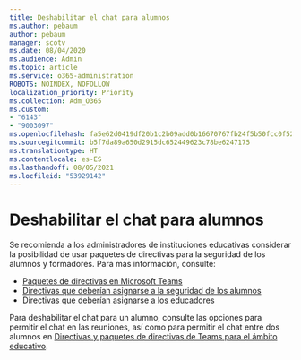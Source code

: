 ```yaml
---
title: Deshabilitar el chat para alumnos
ms.author: pebaum
author: pebaum
manager: scotv
ms.date: 08/04/2020
ms.audience: Admin
ms.topic: article
ms.service: o365-administration
ROBOTS: NOINDEX, NOFOLLOW
localization_priority: Priority
ms.collection: Adm_O365
ms.custom:
- "6143"
- "9003097"
ms.openlocfilehash: fa5e62d0419df20b1c2b09add0b16670767fb24f5b50fcc0f5246fa48299f07b
ms.sourcegitcommit: b5f7da89a650d2915dc652449623c78be6247175
ms.translationtype: HT
ms.contentlocale: es-ES
ms.lasthandoff: 08/05/2021
ms.locfileid: "53929142"
---
```

# <a name="disable-chat-for-students"></a>Deshabilitar el chat para alumnos

Se recomienda a los administradores de instituciones educativas considerar la posibilidad de usar paquetes de directivas para la seguridad de los alumnos y formadores. Para más información, consulte:

- [Paquetes de directivas en Microsoft Teams](https://docs.microsoft.com/microsoftteams/policy-packages-edu#policy-packages-in-microsoft-teams)
- [Directivas que deberían asignarse a la seguridad de los alumnos](https://docs.microsoft.com/microsoftteams/policy-packages-edu#policies-that-should-be-assigned-for-student-safety)
- [Directivas que deberían asignarse a los educadores](https://docs.microsoft.com/microsoftteams/policy-packages-edu#policies-that-should-be-assigned-for-educators) 

Para deshabilitar el chat para un alumno, consulte las opciones para permitir el chat en las reuniones, así como para permitir el chat entre dos alumnos en [Directivas y paquetes de directivas de Teams para el ámbito educativo](https://docs.microsoft.com/microsoftteams/policy-packages-edu).
